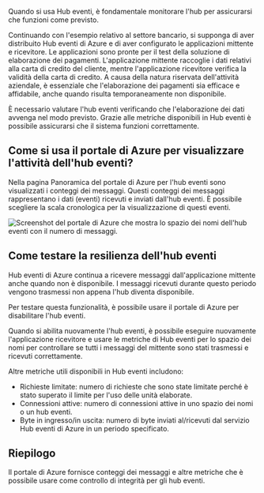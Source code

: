 Quando si usa Hub eventi, è fondamentale monitorare l'hub per assicurarsi che funzioni come previsto.

Continuando con l'esempio relativo al settore bancario, si supponga di aver distribuito Hub eventi di Azure e di aver configurato le applicazioni mittente e ricevitore. Le applicazioni sono pronte per il test della soluzione di elaborazione dei pagamenti. L'applicazione mittente raccoglie i dati relativi alla carta di credito del cliente, mentre l'applicazione ricevitore verifica la validità della carta di credito. A causa della natura riservata dell'attività aziendale, è essenziale che l'elaborazione dei pagamenti sia efficace e affidabile, anche quando risulta temporaneamente non disponibile.

È necessario valutare l'hub eventi verificando che l'elaborazione dei dati avvenga nel modo previsto. Grazie alle metriche disponibili in Hub eventi è possibile assicurarsi che il sistema funzioni correttamente.

## <a name="how-do-you-use-the-azure-portal-to-view-your-event-hub-activity"></a>Come si usa il portale di Azure per visualizzare l'attività dell'hub eventi?

Nella pagina Panoramica del portale di Azure per l'hub eventi sono visualizzati i conteggi dei messaggi. Questi conteggi dei messaggi rappresentano i dati (eventi) ricevuti e inviati dall'hub eventi. È possibile scegliere la scala cronologica per la visualizzazione di questi eventi.

![Screenshot del portale di Azure che mostra lo spazio dei nomi dell'hub eventi con il numero di messaggi.](../media/6-view-messages.png)

## <a name="how-can-you-test-event-hub-resilience"></a>Come testare la resilienza dell'hub eventi

Hub eventi di Azure continua a ricevere messaggi dall'applicazione mittente anche quando non è disponibile. I messaggi ricevuti durante questo periodo vengono trasmessi non appena l'hub diventa disponibile.

Per testare questa funzionalità, è possibile usare il portale di Azure per disabilitare l'hub eventi.

Quando si abilita nuovamente l'hub eventi, è possibile eseguire nuovamente l'applicazione ricevitore e usare le metriche di Hub eventi per lo spazio dei nomi per controllare se tutti i messaggi del mittente sono stati trasmessi e ricevuti correttamente.

Altre metriche utili disponibili in Hub eventi includono:

- Richieste limitate: numero di richieste che sono state limitate perché è stato superato il limite per l'uso delle unità elaborate.
- Connessioni attive: numero di connessioni attive in uno spazio dei nomi o un hub eventi.
- Byte in ingresso/in uscita: numero di byte inviati al/ricevuti dal servizio Hub eventi di Azure in un periodo specificato.

## <a name="summary"></a>Riepilogo

Il portale di Azure fornisce conteggi dei messaggi e altre metriche che è possibile usare come controllo di integrità per gli hub eventi.
